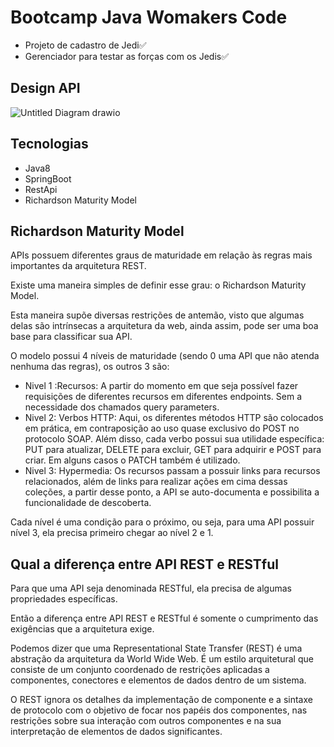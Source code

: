 # Bootcamp Java Womakers Code


- Projeto de cadastro de Jedi✅ 
- Gerenciador para testar as forças com os Jedis✅

## Design API


![Untitled Diagram drawio](https://user-images.githubusercontent.com/52088444/159596719-a72f0b46-2178-40ba-8e50-138ef153191d.png)

## Tecnologias

- Java8
- SpringBoot
- RestApi
- Richardson Maturity Model


## Richardson Maturity Model

APIs possuem diferentes graus de maturidade em relação às regras mais importantes da arquitetura REST.

Existe uma maneira simples de definir esse grau: o Richardson Maturity Model.

Esta maneira supõe diversas restrições de antemão, visto que algumas delas são intrínsecas a arquitetura 
da web, ainda assim, pode ser uma boa base para classificar sua API.

O modelo possui 4 níveis de maturidade (sendo 0 uma API que não atenda nenhuma das regras), os outros 3 são:

- Nivel 1 :Recursos: A partir do momento em que seja possível fazer requisições de diferentes recursos em diferentes 
endpoints. Sem a necessidade dos chamados query parameters.
- Nivel 2: Verbos HTTP: Aqui, os diferentes métodos HTTP são colocados em prática, em contraposição ao uso quase exclusivo 
do POST no protocolo SOAP. Além disso, cada verbo possui sua utilidade específica: PUT para atualizar, DELETE para excluir,
GET para adquirir e POST para criar. Em alguns casos o PATCH também é utilizado.
- Nivel 3: Hypermedia: Os recursos passam a possuir links para recursos relacionados, além de links para 
realizar ações em cima dessas coleções, a partir desse ponto, a API se auto-documenta e possibilita a 
funcionalidade de descoberta.

Cada nível é uma condição para o próximo, ou seja, para uma API possuir nível 3, ela precisa primeiro chegar ao nível 2 e 1.




## Qual a diferença entre API REST e RESTful

Para que uma API seja denominada RESTful, ela precisa de algumas propriedades específicas.

Então a diferença entre API REST e RESTful é somente o cumprimento das exigências que a arquitetura exige.

Podemos dizer que uma Representational State Transfer (REST) é uma abstração da arquitetura da World Wide Web. 
É um estilo arquitetural que consiste de um conjunto coordenado de restrições aplicadas a componentes, 
conectores e elementos de dados dentro de um sistema.

O REST ignora os detalhes da implementação de componente e a sintaxe de protocolo com o objetivo de focar 
nos papéis dos componentes, nas restrições sobre sua interação com outros componentes e na sua interpretação 
de elementos de dados significantes.


